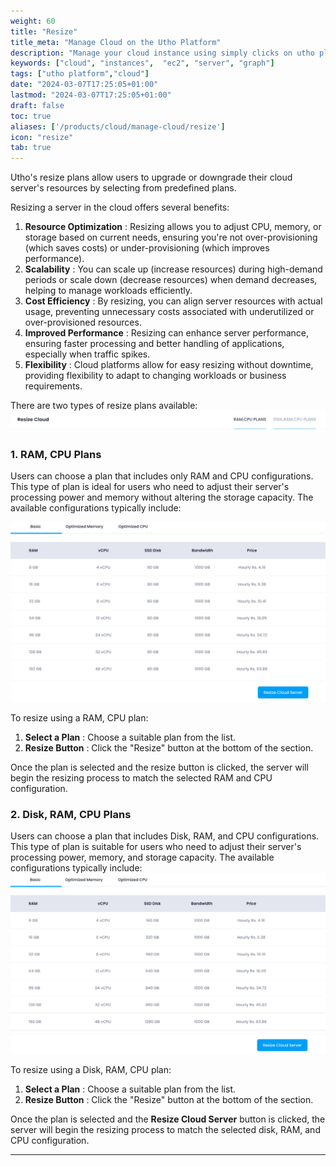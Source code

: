 ```yaml
---
weight: 60
title: "Resize"
title_meta: "Manage Cloud on the Utho Platform"
description: "Manage your cloud instance using simply clicks on utho platform"
keywords: ["cloud", "instances",  "ec2", "server", "graph"]
tags: ["utho platform","cloud"]
date: "2024-03-07T17:25:05+01:00"
lastmod: "2024-03-07T17:25:05+01:00"
draft: false
toc: true
aliases: ['/products/cloud/manage-cloud/resize']
icon: "resize"
tab: true
---
```

Utho's resize plans allow users to upgrade or downgrade their cloud server's resources by selecting from predefined plans.

Resizing a server in the cloud offers several benefits:

1. **Resource Optimization** : Resizing allows you to adjust CPU, memory, or storage based on current needs, ensuring you're not over-provisioning (which saves costs) or under-provisioning (which improves performance).
2. **Scalability** : You can scale up (increase resources) during high-demand periods or scale down (decrease resources) when demand decreases, helping to manage workloads efficiently.
3. **Cost Efficiency** : By resizing, you can align server resources with actual usage, preventing unnecessary costs associated with underutilized or over-provisioned resources.
4. **Improved Performance** : Resizing can enhance server performance, ensuring faster processing and better handling of applications, especially when traffic spikes.
5. **Flexibility** : Cloud platforms allow for easy resizing without downtime, providing flexibility to adapt to changing workloads or business requirements.

There are two types of resize plans available:![1718868602976](image/index/1718868602976.png)

### 1. RAM, CPU Plans

Users can choose a plan that includes only RAM and CPU configurations. This type of plan is ideal for users who need to adjust their server's processing power and memory without altering the storage capacity. The available configurations typically include:

![1718868580296](image/index/1718868580296.png)

To resize using a RAM, CPU plan:

1. **Select a Plan** : Choose a suitable plan from the list.
2. **Resize Button** : Click the "Resize" button at the bottom of the section.

Once the plan is selected and the resize button is clicked, the server will begin the resizing process to match the selected RAM and CPU configuration.

### 2. Disk, RAM, CPU Plans

Users can choose a plan that includes Disk, RAM, and CPU configurations. This type of plan is suitable for users who need to adjust their server's processing power, memory, and storage capacity. The available configurations typically include:![1718868619147](image/index/1718868619147.png)

To resize using a Disk, RAM, CPU plan:

1. **Select a Plan** : Choose a suitable plan from the list.
2. **Resize Button** : Click the "Resize" button at the bottom of the section.

Once the plan is selected and the **Resize Cloud Server** button is clicked, the server will begin the resizing process to match the selected disk, RAM, and CPU configuration.

---

